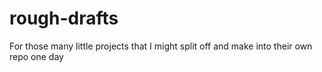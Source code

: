 # rough-drafts
For those many little projects that I might split off and make into their own repo one day
